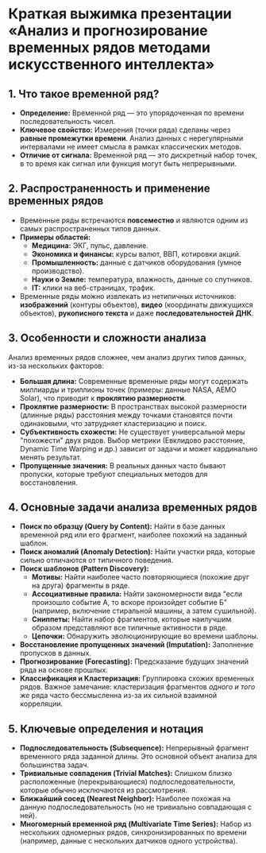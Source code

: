 # Краткая выжимка презентации «Анализ и прогнозирование временных рядов методами искусственного интеллекта»

## 1. Что такое временной ряд?

- **Определение:** Временной ряд — это упорядоченная по времени последовательность чисел.
- **Ключевое свойство:** Измерения (точки ряда) сделаны через **равные промежутки времени**. Анализ данных с нерегулярными интервалами не имеет смысла в рамках классических методов.
- **Отличие от сигнала:** Временной ряд — это дискретный набор точек, в то время как сигнал или функция могут быть непрерывными.

## 2. Распространенность и применение временных рядов

- Временные ряды встречаются **повсеместно** и являются одним из самых распространенных типов данных.
- **Примеры областей:**
  - **Медицина:** ЭКГ, пульс, давление.
  - **Экономика и финансы:** курсы валют, ВВП, котировки акций.
  - **Промышленность:** данные с датчиков оборудования (умное производство).
  - **Науки о Земле:** температура, влажность, данные со спутников.
  - **IT:** клики на веб-страницах, трафик.
- Временные ряды можно извлекать из нетипичных источников: **изображений** (контуры объектов), **видео** (координаты движущихся объектов), **рукописного текста** и даже **последовательностей ДНК**.

## 3. Особенности и сложности анализа

Анализ временных рядов сложнее, чем анализ других типов данных, из-за нескольких факторов:

- **Большая длина:** Современные временные ряды могут содержать миллиарды и триллионы точек (примеры: данные NASA, AEMO Solar), что приводит к **проклятию размерности**.
- **Проклятие размерности:** В пространствах высокой размерности (длинные ряды) расстояния между точками становятся почти одинаковыми, что затрудняет кластеризацию и поиск.
- **Субъективность схожести:** Не существует универсальной меры "похожести" двух рядов. Выбор метрики (Евклидово расстояние, Dynamic Time Warping и др.) зависит от задачи и может кардинально менять результат.
- **Пропущенные значения:** В реальных данных часто бывают пропуски, которые требуют специальных методов для восстановления.

## 4. Основные задачи анализа временных рядов

- **Поиск по образцу (Query by Content):** Найти в базе данных временной ряд или его фрагмент, наиболее похожий на заданный шаблон.
- **Поиск аномалий (Anomaly Detection):** Найти участки ряда, которые сильно отличаются от типичного поведения.
- **Поиск шаблонов (Pattern Discovery):**
  - **Мотивы:** Найти наиболее часто повторяющиеся (похожие друг на друга) фрагменты в ряде.
  - **Ассоциативные правила:** Найти закономерности вида "если произошло событие А, то вскоре произойдет событие Б" (например, включение стиральной машины, а затем сушильной).
  - **Сниппеты:** Найти набор фрагментов, которые наилучшим образом представляют все типичные активности в ряде.
  - **Цепочки:** Обнаружить эволюционирующие во времени шаблоны.
- **Восстановление пропущенных значений (Imputation):** Заполнение пропусков в данных.
- **Прогнозирование (Forecasting):** Предсказание будущих значений ряда на основе прошлых.
- **Классификация и Кластеризация:** Группировка схожих временных рядов. Важное замечание: кластеризация фрагментов _одного и того же_ ряда часто бессмысленна из-за их сильной взаимной корреляции.

## 5. Ключевые определения и нотация

- **Подпоследовательность (Subsequence):** Непрерывный фрагмент временного ряда заданной длины. Это основной объект анализа для большинства задач.
- **Тривиальные совпадения (Trivial Matches):** Слишком близко расположенные (перекрывающиеся) подпоследовательности, которые обычно исключаются из рассмотрения.
- **Ближайший сосед (Nearest Neighbor):** Наиболее похожая на данную подпоследовательность (но не тривиально совпадающая с ней).
- **Многомерный временной ряд (Multivariate Time Series):** Набор из нескольких одномерных рядов, синхронизированных по времени (например, данные с нескольких датчиков одного устройства).
